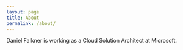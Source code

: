 ```yaml
---
layout: page
title: About
permalink: /about/
---
```


Daniel Falkner is working as a Cloud Solution Architect at Microsoft. 
